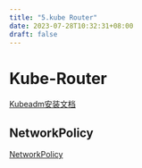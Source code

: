 ```yaml
---
title: "5.kube Router"
date: 2023-07-28T10:32:31+08:00
draft: false
---
```


# Kube-Router

[Kubeadm安装文档](https://github.com/cloudnativelabs/kube-router/blob/master/docs/kubeadm.md)



## NetworkPolicy

[NetworkPolicy](https://kubernetes.io/docs/concepts/services-networking/network-policies/)
